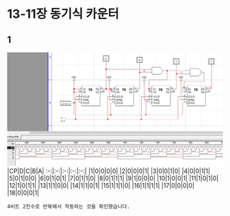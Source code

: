 # 13-11장 동기식 카운터
## 1
![1](/img13-11/1.JPG)
|CP|D|C|B|A|
:-:|:-:|:-:|:-:|:-:|
|1|0|0|0|0|
|2|0|0|0|1|
|3|0|0|1|0|
|4|0|0|1|1|
|5|0|1|0|0|
|6|0|1|0|1|
|7|0|1|1|0|
|8|0|1|1|1|
|9|1|0|0|0|
|10|1|0|0|1|
|11|1|0|1|0|
|12|1|0|1|1|
|13|1|1|0|0|
|14|1|1|0|1|
|15|1|1|1|0|
|16|1|1|1|1|
|17|0|0|0|0|
|18|0|0|0|1|
```
4비트 2진수로 반복해서 작동하는 것을 확인했습니다.
```
